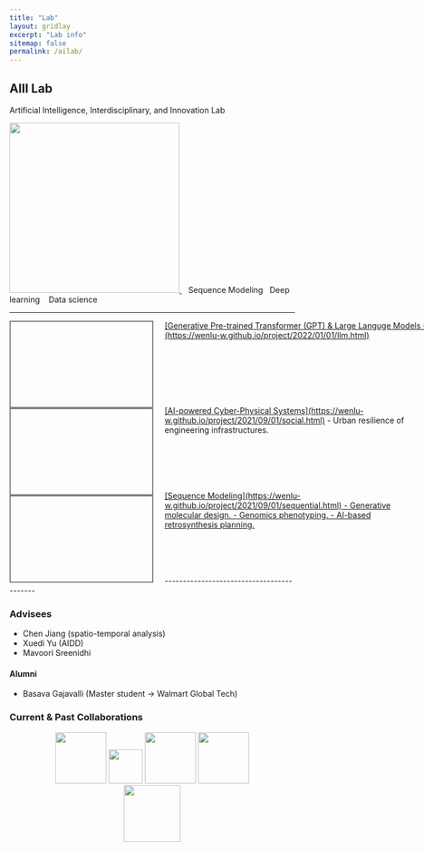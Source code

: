 ```yaml
---
title: "Lab"
layout: gridlay
excerpt: "Lab info"
sitemap: false
permalink: /ailab/
---
```


## AIII Lab
Artificial Intelligence, Interdisciplinary, and Innovation Lab

<a href="https://wenlu-w.github.io/">
        <img src="{{ site.url }}{{ site.baseurl }}/images/AIserver.jpeg" style="width: 300px; box-shadow: none">
</a>&nbsp;&nbsp; Sequence Modeling &nbsp;&nbsp;Deep learning &nbsp;&nbsp; Data science

------------------------------------------
<div style="width: 100%;">
<div style="float: left; margin-right: 20px; height: 150px; width: 250px; border: 2px solid gray; background-image: url({{ site.url }}{{ site.baseurl }}/images/nlidb.png);background-position: center center; background-repeat: no-repeat; background-size: 100% 100%;"> 
</div>
<div style="height: 150px; width: 850px;"> 
  <ins>[Generative Pre-trained Transformer (GPT) & Large Languge Models (LLM)](https://wenlu-w.github.io/project/2022/01/01/llm.html)</ins>
</div>
</div>
<div style="width: 100%;">
<div style="float: left; margin-right: 20px; height: 150px; width: 250px; border: 2px solid gray; background-image: url({{ site.url }}{{ site.baseurl }}/images/weather2.png);background-position: center center; background-repeat: no-repeat; background-size: 100% 100%;"> 
</div>
<div style="height: 150px; width: 700px;"> 
  <ins>[AI-powered Cyber-Physical Systems](https://wenlu-w.github.io/project/2021/09/01/social.html)</ins>
- Urban resilience of engineering infrastructures. 
</div>
</div>
<div style="width: 100%;">
<div style="float: left; margin-right: 20px; height: 150px; width: 250px; border: 2px solid gray; background-image: url({{ site.url }}{{ site.baseurl }}/images/advremoval.png);background-position: center center; background-repeat: no-repeat; background-size: 100% 100%;"> 
</div>
<div style="height: 150px; width: 700px;"> 
  <ins>[Sequence Modeling](https://wenlu-w.github.io/project/2021/09/01/sequential.html)<ins>
- Generative molecular design. 
- Genomics phenotyping. 
- AI-based retrosynthesis planning. 
</div>
</div>
------------------------------------------
	

### Advisees

- Chen Jiang (spatio-temporal analysis)
- Xuedi Yu (AIDD)
- Mavoori Sreenidhi

#### Alumni
- Basava Gajavalli (Master student -> Walmart Global Tech)

### Current & Past Collaborations

<center><figure class="fifth">
  <img src="{{ site.url }}{{ site.baseurl }}/images/biogen.jpeg" style="width: 90px; box-shadow: none">
  <img src="{{ site.url }}{{ site.baseurl }}/images/CAT.png" style="width: 60px; box-shadow: none">
  <img src="{{ site.url }}{{ site.baseurl }}/images/instacart.png" style="width: 90px; box-shadow: none">
  <img src="{{ site.url }}{{ site.baseurl }}/images/wework.png" style="width: 90px; box-shadow: none">
  <img src="{{ site.url }}{{ site.baseurl }}/images/microsoft.png" style="width: 100px; box-shadow: none">
</figure></center>

